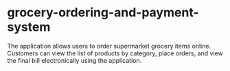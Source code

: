 # grocery-ordering-and-payment-system
The application allows users to order supermarket grocery items online. Customers can view the list of products by category, place orders, and view the final bill electronically using the application.
